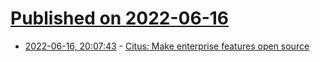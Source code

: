 # [Published on 2022-06-16](index.md)

* [2022-06-16, 20:07:43](https://news.ycombinator.com/item?id=31770348) - [Citus: Make enterprise features open source](https://github.com/citusdata/citus/commit/184c7c0bce6b7bca61d25b828855fac5fba64816)
